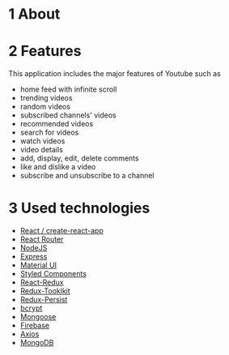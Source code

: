 # 1 About

# 2 Features

This application includes the major features of Youtube such as

- home feed with infinite scroll
- trending videos
- random videos
- subscribed channels' videos
- recommended videos
- search for videos
- watch videos
- video details
- add, display, edit, delete comments
- like and dislike a video
- subscribe and unsubscribe to a channel

# 3 Used technologies

- [React / create-react-app](https://github.com/facebook/create-react-app)
- [React Router](https://github.com/remix-run/react-router)
- [NodeJS](https://github.com/nodejs/node)
- [Express](https://github.com/expressjs)
- [Material UI](https://github.com/mui/material-ui)
- [Styled Components](https://github.com/styled-components/styled-components)
- [React-Redux](https://github.com/reduxjs/react-redux)
- [Redux-Tooklkit](https://github.com/reduxjs/redux-toolkit)
- [Redux-Persist](https://github.com/rt2zz/redux-persist)
- [bcrypt](https://github.com/kelektiv/node.bcrypt.js/)
- [Mongoose](https://github.com/Automattic/mongoose)
- [Firebase](https://firebase.google.com)
- [Axios](https://github.com/axios/axios)
- [MongoDB](https://www.mongodb.com)
